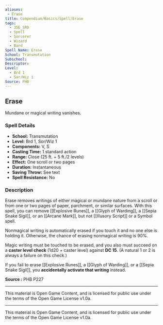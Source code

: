 ```yaml
---
aliases:
 - Erase
title: Compendium/Basics/Spell/Erase
tags:
  - 35E_SRD
  - Spell
  - Sorcerer
  - Wizard
  - Bard
Spell Name: Erase
School: Transmutation
Subschool: 
Descriptor: 
Level:
  - Brd 1
  - Sor/Wiz 1
Source: PHB
---
```


## Erase

Mundane or magical writing vanishes.

### Spell Details

- **School:** Transmutation  
- **Level:** Brd 1, Sor/Wiz 1  
- **Components:** V, S  
- **Casting Time:** 1 standard action  
- **Range:** Close (25 ft. + 5 ft./2 levels)  
- **Effect:** One scroll or two pages  
- **Duration:** Instantaneous  
- **Saving Throw:** See text  
- **Spell Resistance:** No  

### Description

Erase removes writings of either magical or mundane nature from a scroll or from one or two pages of paper, parchment, or similar surfaces. With this spell, you can remove [[Explosive Runes]], a [[Glyph of Warding]], a [[Sepia Snake Sigil]], or an [[Arcane Mark]], but not [[Illusory Script]] or a Symbol spell. 

Nonmagical writing is automatically erased if you touch it and no one else is holding it. Otherwise, the chance of erasing nonmagical writing is 90%.

Magic writing must be touched to be erased, and you also must succeed on a **caster level check** (1d20 + caster level) against **DC 15**. (A natural 1 or 2 is always a failure on this check.) 

If you fail to erase [[Explosive Runes]], a [[Glyph of Warding]], or a [[Sepia Snake Sigil]], you **accidentally activate that writing** instead.


**Source :** PHB P227

---

This material is Open Game Content, and is licensed for public use under  
the terms of the Open Game License v1.0a.

---

This material is Open Game Content, and is licensed for public use under the terms of the Open Game License v1.0a.
